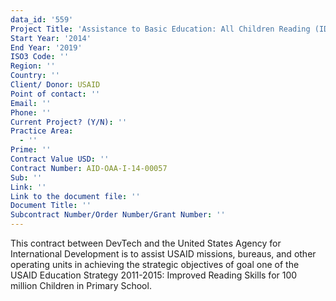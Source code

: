 ```yaml
---
data_id: '559'
Project Title: 'Assistance to Basic Education: All Children Reading (IDIQ)'
Start Year: '2014'
End Year: '2019'
ISO3 Code: ''
Region: ''
Country: ''
Client/ Donor: USAID
Point of contact: ''
Email: ''
Phone: ''
Current Project? (Y/N): ''
Practice Area:
  - ''
Prime: ''
Contract Value USD: ''
Contract Number: AID-OAA-I-14-00057
Sub: ''
Link: ''
Link to the document file: ''
Document Title: ''
Subcontract Number/Order Number/Grant Number: ''
---
```

This contract between DevTech and the United States Agency for International Development is to assist USAID missions, bureaus, and other operating units in achieving the strategic objectives of goal one of the USAID Education Strategy 2011-2015: Improved Reading Skills for 100 million Children in Primary School.